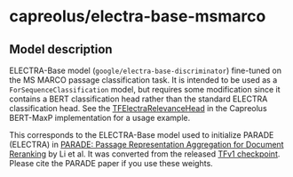 # capreolus/electra-base-msmarco

## Model description
ELECTRA-Base model (`google/electra-base-discriminator`) fine-tuned on the MS MARCO passage classification task. It is intended to be used as a `ForSequenceClassification` model, but requires some modification since it contains a BERT classification head rather than the standard ELECTRA classification head. See the [TFElectraRelevanceHead](https://github.com/capreolus-ir/capreolus/blob/master/capreolus/reranker/TFBERTMaxP.py) in the Capreolus BERT-MaxP implementation for a usage example.

This corresponds to the ELECTRA-Base model used to initialize PARADE (ELECTRA) in [PARADE: Passage Representation Aggregation for Document Reranking](https://arxiv.org/abs/2008.09093) by Li et al. It was converted from the released [TFv1 checkpoint](https://zenodo.org/record/3974431/files/vanilla_electra_base_on_MSMARCO.tar.gz). Please cite the PARADE paper if you use these weights.
